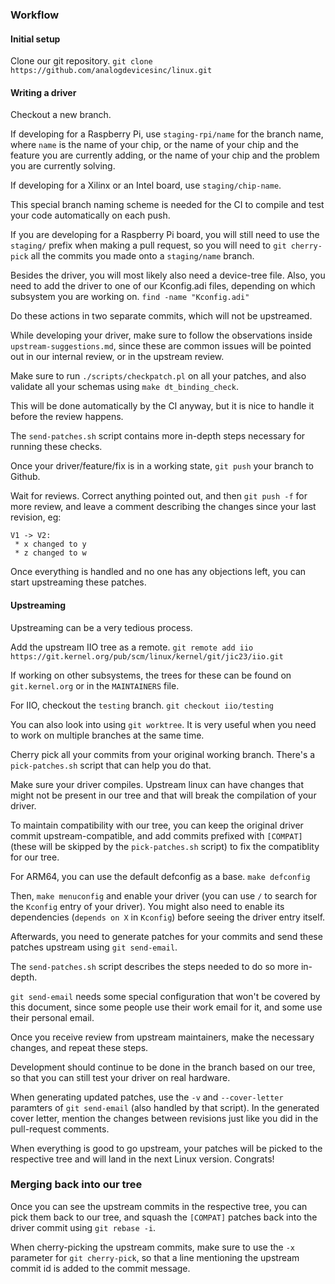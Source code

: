 ### Workflow

#### Initial setup

Clone our git repository.
`git clone https://github.com/analogdevicesinc/linux.git`

#### Writing a driver

Checkout a new branch.

If developing for a Raspberry Pi, use `staging-rpi/name` for the branch name,
where `name` is the name of your chip, or the name of your chip and the feature
you are currently adding, or the name of your chip and the problem you are
currently solving.

If developing for a Xilinx or an Intel board, use `staging/chip-name`.

This special branch naming scheme is needed for the CI to compile and test your
code automatically on each push.

If you are developing for a Raspberry Pi board, you will still need to use the
`staging/` prefix when making a pull request, so you will need to
`git cherry-pick` all the commits you made onto a `staging/name` branch.

Besides the driver, you will most likely also need a device-tree file.
Also, you need to add the driver to one of our Kconfig.adi files, depending on
which subsystem you are working on.
`find -name "Kconfig.adi"`

Do these actions in two separate commits, which will not be upstreamed.

While developing your driver, make sure to follow the observations inside
`upstream-suggestions.md`, since these are common issues will be pointed out in
our internal review, or in the upstream review.

Make sure to run `./scripts/checkpatch.pl` on all your patches, and also
validate all your schemas using `make dt_binding_check`.

This will be done automatically by the CI anyway, but it is nice to handle it
before the review happens.

The `send-patches.sh` script contains more in-depth steps necessary for running
these checks.

Once your driver/feature/fix is in a working state, `git push` your branch to
Github.

Wait for reviews. Correct anything pointed out, and then `git push -f` for more
review, and leave a comment describing the changes since your last revision, eg:
```
V1 -> V2:
 * x changed to y
 * z changed to w
```
Once everything is handled and no one has any objections left, you can start
upstreaming these patches.

#### Upstreaming

Upstreaming can be a very tedious process.

Add the upstream IIO tree as a remote.
`git remote add iio https://git.kernel.org/pub/scm/linux/kernel/git/jic23/iio.git`

If working on other subsystems, the trees for these can be found on
`git.kernel.org` or in the `MAINTAINERS` file.

For IIO, checkout the `testing` branch.
`git checkout iio/testing`

You can also look into using `git worktree`. It is very useful when you need
to work on multiple branches at the same time.

Cherry pick all your commits from your original working branch.
There's a `pick-patches.sh` script that can help you do that.

Make sure your driver compiles. Upstream linux can have changes that might not
be present in our tree and that will break the compilation of your driver.

To maintain compatibility with our tree, you can keep the original driver commit
upstream-compatible, and add commits prefixed with `[COMPAT]` (these will be
skipped by the `pick-patches.sh` script) to fix the compatiblity for our tree.

For ARM64, you can use the default defconfig as a base.
`make defconfig`

Then, `make menuconfig` and enable your driver (you can use `/` to search for 
the `Kconfig` entry of your driver).
You might also need to enable its dependencies (`depends on X` in `Kconfig`)
before seeing the driver entry itself.

Afterwards, you need to generate patches for your commits and send these patches
upstream using `git send-email`.

The `send-patches.sh` script describes the steps needed to do so more in-depth.

`git send-email` needs some special configuration that won't be covered by this
document, since some people use their work email for it, and some use their
personal email.

Once you receive review from upstream maintainers, make the necessary changes,
and repeat these steps.

Development should continue to be done in the branch based on our tree, so that
you can still test your driver on real hardware.

When generating updated patches, use the `-v`  and `--cover-letter` paramters of
`git send-email` (also handled by that script). In the generated cover letter,
mention the changes between revisions just like you did in the pull-request
comments.

When everything is good to go upstream, your patches will be picked to the
respective tree and will land in the next Linux version. Congrats!

### Merging back into our tree

Once you can see the upstream commits in the respective tree, you can pick them
back to our tree, and squash the `[COMPAT]` patches back into the driver commit
using `git rebase -i`.

When cherry-picking the upstream commits, make sure to use the `-x` parameter
for `git cherry-pick`, so that a line mentioning the upstream commit id is
added to the commit message.
